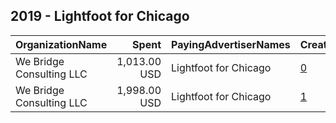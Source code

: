 ## 2019 - Lightfoot for Chicago 
|OrganizationName|Spent|PayingAdvertiserNames|CreativeUrls|Impressions|Genders|AgeBrackets|CountryCodes|BillingAddresses|CandidateBallotInformation|
|:---|---:|:---|:---|---:|:---|:---|:---|:---|:---|
|We Bridge Consulting LLC|1,013.00 USD|Lightfoot for Chicago|[0](https://www.snap.com/political-ads/asset/dac57692c65c5a86f43d38b8b5608d41a99ff291a7bca93139ce0f6b4ae260eb?mediaType=png)|363,604||18+|united states|US||
|We Bridge Consulting LLC|1,998.00 USD|Lightfoot for Chicago|[1](https://www.snap.com/political-ads/asset/9f457bd629de892ab4e90791d2be2670cc78c4159e67053bbde812c7110c3e35?mediaType=png)|645,114||18+|united states|US||
